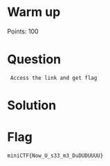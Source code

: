 # Warm up
  Points: 100
# Question
     Access the link and get flag
# Solution
    
# Flag
    miniCTF{Now_U_s33_m3_DuDUDUUUU} 
